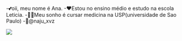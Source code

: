 -💕oii, meu nome é Ana.
-❤Estou no ensino médio e estudo na escola Leticia.
-👩‍⚕️Meu sonho é cursar medicina na USP(universidade de Sao Paulo)
-🎀@naju_xvz

![](https://media1.tenor.com/m/VBzQRJHMxZkAAAAC/marilyn-monroe-diana-dors.gif)
